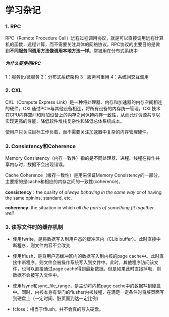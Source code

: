 # 学习杂记



### 1. RPC

RPC（Remote Procedure Call）远程过程调用协议，就是可以直接调用远程计算机的函数，远程计算，而不需要关注具体的网络协议。RPC协议的主要目的是做到**不同服务间调用方法像调用本地方法一样**。常被用在分布式系统中

##### 为什么要使用RPC

1：服务化/微服务 2：分布式系统架构 3：服务可重用 4：系统间交互调用

### 2. CXL

CXL（Compute Express Link）是一种将处理器、内存和加速器的内存空间相连的硬件。CXL通过PCIe与其他设备相连，将所有设备的内存统一管理。CXL技术在CPU内存空间和附加设备上的内存之间保持内存一致性，从而允许资源共享以实现更高的性能、降低软件堆栈复杂性和降低总体系统成本。

使用户只关注目标工作负载，而不需要关注加速器中复杂的内存管理硬件。

### 3. Consistency和Coherence

Memory Consistency（内存一致性）指的是不同处理器、进程、线程在操作共享内存时，数据不会出现错误。

Cache Coherence（缓存一致性）是用来保证Memory Consistency的一部分，主要指的是cache和相应的内存之间的一致性(coherence)。

**consistency**：the quality of *always behaving in the same way* or of having the same opinins, standard, etc.

**coherency**: the situation in which *all the parts of something fit together well.*

### 3. 读写文件时的缓存机制

- 使用fwrite，是将数据写入到用户态的缓冲区内（CLib buffer）。此时直接中断程序，则文件内容不会改变

- 使用fflush，是将用户态缓冲区内的数据写入到内核的page cache中。此时直接中断程序，则文件会被操作系统写入到文件中。此时，其他程序访问该文件，也可以直接通过page cache得到最新数据。但是如果此时直接掉电，则数据不会被写入文件中。

- 使用fsync和sync_file_range，是主动将内核page cache中的数据写到硬盘中。同时，内核本身有专门的flusher内核线程，在满足一定条件时将脏页面写到硬盘上（一定时间、脏页面到达一定比例）
- fclose：相当于fflush，并不会真的写入硬盘。

